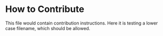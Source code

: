 # How to Contribute

This file would contain contribution instructions. Here it is testing a lower case filename, which should be allowed.
